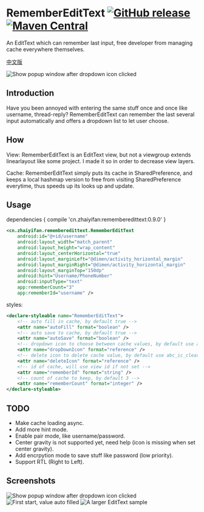# RememberEditText [![GitHub release](https://img.shields.io/badge/sample%20apk-0.9.0-brightgreen.svg?style=flat)](https://github.com/markzhai/RememberEditText/releases/download/v0.9.0/app-debug.apk) [![Maven Central](https://maven-badges.herokuapp.com/maven-central/cn.zhaiyifan/rememberedittext/badge.svg?style=flat)](https://maven-badges.herokuapp.com/maven-central/cn.zhaiyifan/rememberedittext)

An EditText which can remember last input, free developer from managing cache everywhere themselves.

[中文版](https://github.com/markzhai/RememberEditText/blob/master/README_CN.md "中文版")

![Show popup window after dropdown icon clicked](art/screenshot.jpg "Show popup window after dropdown icon clicked")

## Introduction
Have you been annoyed with entering the same stuff once and once like username, thread-reply? RememberEditText can remember the last several input automatically and offers a dropdown list to let user choose.

## How
View: RememberEditText is an EditText view, but not a viewgroup extends linearlayout like some project. I made it so in order to decrease view layers.

Cache: RememberEditText simply puts its cache in SharedPreference, and keeps a local hashmap version to free from visiting SharedPreference everytime, thus speeds up its looks up and update.

## Usage

dependencies {
    compile 'cn.zhaiyifan:rememberedittext:0.9.0'
}

```xml
<cn.zhaiyifan.rememberedittext.RememberEditText
    android:id="@+id/username"
    android:layout_width="match_parent"
    android:layout_height="wrap_content"
    android:layout_centerHorizontal="true"
    android:layout_marginLeft="@dimen/activity_horizontal_margin"
    android:layout_marginRight="@dimen/activity_horizontal_margin"
    android:layout_marginTop="150dp"
    android:hint="Username/PhoneNumber"
    android:inputType="text"
    app:rememberCount="3"
    app:rememberId="username" />
```

styles:
```xml
<declare-styleable name="RememberEditText">
    <!-- auto fill in cache, by default true -->
    <attr name="autoFill" format="boolean" />
    <!-- auto save to cache, by default true -->
    <attr name="autoSave" format="boolean" />
    <!-- dropdown icon to choose between cache values, by default use abc_spinner_mtrl_am_alpha -->
    <attr name="dropDownIcon" format="reference" />
    <!-- delete icon to delete cache value, by default use abc_ic_clear_mtrl_alpha -->
    <attr name="deleteIcon" format="reference" />
    <!-- id of cache, will use view id if not set -->
    <attr name="rememberId" format="string" />
    <!-- count of cache to keep, by default 3 -->
    <attr name="rememberCount" format="integer" />
</declare-styleable>
```

## TODO
- Make cache loading async.
- Add more hint mode.
- Enable pair mode, like username/password.
- Center gravity is not supported yet, need help (icon is missing when set center gravity).
- Add encrpytion mode to save stuff like password (low priority).
- Support RTL (Right to Left).

## Screenshots
![Show popup window after dropdown icon clicked](art/Screenshot_2015-09-09-11-04-19.jpg)
![First start, value auto filled](art/Screenshot_2015-09-09-11-08-10.jpg)
![A larger EditText sample](art/Screenshot_2015-09-09-11-04-25.jpg)